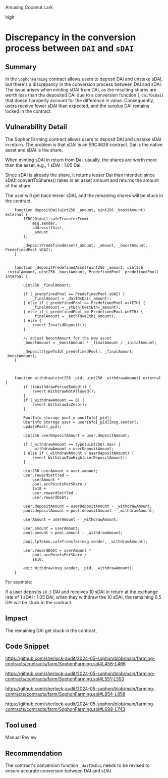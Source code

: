 Amusing Coconut Lark

high

# Discrepancy in the conversion process between `DAI` and `sDAI`


## Summary

In the `SophonFarming` contract allows users to deposit DAI and unstake sDAI, but there's a discrepancy in the conversion process between DAI and sDAI. The issue arises when minting sDAI from DAI, as the resulting shares are worth less than the deposited DAI due to a conversion function (`_daiTOsDai`) that doesn't properly account for the difference in value. Consequently, users receive fewer sDAI than expected, and the surplus DAI remains locked in the contract.

## Vulnerability Detail

The SophonFarming contract allows users to deposit DAI and unstake sDAI in return. The problem is that sDAI is an ERC4626 contract. Dai is the native asset and sDAI is the share.

When minting sDAI in return from Dai, usually, the shares are worth more than the asset, e.g., 1 sDAI : 1.05 Dai.

Since sDAI is already the share, it returns lesser Dai than intended since sDAI::convertToShares() takes in an asset amount and returns the amount of the share.

The user will get back lesser sDAI, and the remaining shares will be stuck in the contract.

```solidity
    function depositDai(uint256 _amount, uint256 _boostAmount) external {
        IERC20(dai).safeTransferFrom(
            msg.sender,
            address(this),
            _amount
        );

        _depositPredefinedAsset(_amount, _amount, _boostAmount, PredefinedPool.sDAI);
    }


    function _depositPredefinedAsset(uint256 _amount, uint256 _initalAmount, uint256 _boostAmount, PredefinedPool _predefinedPool) internal {

        uint256 _finalAmount;

        if (_predefinedPool == PredefinedPool.sDAI) {
            _finalAmount = _daiTOsDai(_amount);
        } else if (_predefinedPool == PredefinedPool.wstETH) {
            _finalAmount = _stEthTOwstEth(_amount);
        } else if (_predefinedPool == PredefinedPool.weETH) {
            _finalAmount = _eethTOweEth(_amount);
        } else {
            revert InvalidDeposit();
        }

        // adjust boostAmount for the new asset
        _boostAmount = _boostAmount * _finalAmount / _initalAmount;

        _deposit(typeToId[_predefinedPool], _finalAmount, _boostAmount);
    }



    function withdraw(uint256 _pid, uint256 _withdrawAmount) external {
        if (isWithdrawPeriodEnded()) {
            revert WithdrawNotAllowed();
        }
        if (_withdrawAmount == 0) {
            revert WithdrawIsZero();
        }

        PoolInfo storage pool = poolInfo[_pid];
        UserInfo storage user = userInfo[_pid][msg.sender];
        updatePool(_pid);

        uint256 userDepositAmount = user.depositAmount;

        if (_withdrawAmount == type(uint256).max) {
            _withdrawAmount = userDepositAmount;
        } else if (_withdrawAmount > userDepositAmount) {
            revert WithdrawTooHigh(userDepositAmount);
        }

        uint256 userAmount = user.amount;
        user.rewardSettled =
            userAmount *
            pool.accPointsPerShare /
            1e18 +
            user.rewardSettled -
            user.rewardDebt;

        user.depositAmount = userDepositAmount - _withdrawAmount;
        pool.depositAmount = pool.depositAmount - _withdrawAmount;

        userAmount = userAmount - _withdrawAmount;

        user.amount = userAmount;
        pool.amount = pool.amount - _withdrawAmount;

        pool.lpToken.safeTransfer(msg.sender, _withdrawAmount);

        user.rewardDebt = userAmount *
            pool.accPointsPerShare /
            1e18;

        emit Withdraw(msg.sender, _pid, _withdrawAmount);
    }

```

For example:

If a user deposits `10.5` DAI and receives 10 sDAI in return at the exchange rate of 1 sDAI : 1.05 DAI, when they withdraw the 10 sDAI, the remaining 0.5 DAI will be stuck in the contract.

## Impact

The remaining DAI get stuck in the contract,

## Code Snippet

https://github.com/sherlock-audit/2024-05-sophon/blob/main/farming-contracts/contracts/farm/SophonFarming.sol#L458-L466

https://github.com/sherlock-audit/2024-05-sophon/blob/main/farming-contracts/contracts/farm/SophonFarming.sol#L551-L553

https://github.com/sherlock-audit/2024-05-sophon/blob/main/farming-contracts/contracts/farm/SophonFarming.sol#L854-L858

https://github.com/sherlock-audit/2024-05-sophon/blob/main/farming-contracts/contracts/farm/SophonFarming.sol#L699-L743

## Tool used

Manual Review

## Recommendation

The contract's conversion function `_daiTOsDai` needs to be revised to ensure accurate conversion between DAI and sDAI.

